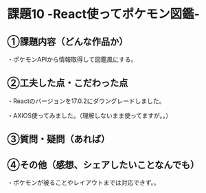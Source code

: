 # 課題10 -React使ってポケモン図鑑-

## ①課題内容（どんな作品か）
・ポケモンAPIから情報取得して図鑑風にする。

## ②工夫した点・こだわった点
・Reactのバージョンを17.0.2にダウングレードしました。

・AXIOS使ってみました。（理解しないまま使ってますが。。）

## ③質問・疑問（あれば）


## ④その他（感想、シェアしたいことなんでも）
・ポケモンが被ることやレイアウトまでは対応できず。。
